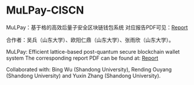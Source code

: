 # MuLPay-CISCN
MuLPay：基于格的高效后量子安全区块链钱包系统
对应报告PDF可见：[Report](https://github.com/pmgao/MuLPay-CISCN/blob/main/Report.pdf)

合作者：吴兵（山东大学）、欧阳仁鼎（山东大学）、张雨欣（山东大学）。

MuLPay: Efficient lattice-based post-quantum secure blockchain wallet system
The corresponding report PDF can be found at: [Report](https://github.com/pmgao/MuLPay-CISCN/blob/main/Report.pdf)

Collaborated with: Bing Wu (Shandong University), Rending Ouyang (Shandong University) and Yuxin Zhang (Shandong University).
